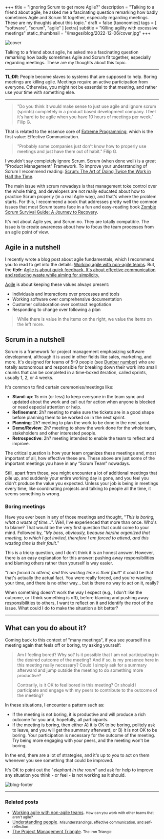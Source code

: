 +++
title = "Ignoring Scrum to get more Agile?"
description = "Talking to a friend about agile, he asked me a fascinating question remarking how badly sometimes Agile and Scrum fit together, especially regarding meetings. These are my thoughts about this topic."
draft = false
[taxonomies]
tags = [ "software", "scrum", "agile" ]
[extra]
subtitle = "Killing agility with excessive meetings"
static_thumbnail = "/images/blog/2022-12-06/cover.jpg"
+++

![cover](/images/blog/2022-12-06/cover.jpg)

Talking to a friend about agile, he asked me a fascinating question remarking how badly sometimes Agile and Scrum fit
together, especially regarding meetings. These are my thoughts about this topic.

<!-- more -->

---

**TL;DR**: People become slaves to systems that are supposed to help. Boring meetings are killing agile. Meetings
require an active participation from everyone. Otherwise, you might not be essential to that meeting, and rather use
your time with something else.

---

> "Do you think it would make sense to just use agile and ignore scrum (sprints) completely in a product based
> development company. I feel it's hard to be agile when you have 10 hours of meetings per week." Filip G.

That is related to the essence core of [Extreme Programming](/readings/xp-embrace-change/), which is the first value: Effective Communication.

> "Probably some companies just don't know how to properly use meetings and just have them out of habit." Filip G.

I wouldn't say completely ignore Scrum. Scrum (when done well) is a great "Product Management" Framework. To improve
your understanding of Scrum I recommend reading: [Scrum: The Art of Doing Twice the Work in Half the Time](/readings/scrum-the-art-of-doing-twice).

The main issue with scrum nowadays is that management toke control over the whole thing, and developers are not really
educated about how to practice Scrum properly (in a real Agile way), and that's where the problem starts. For this, 
I recommend a book that addresses pretty well the common issues that most Scrum teams face in a fun and easy-reading book
[Zombie Scrum Survival Guide: A Journey to Recovery](/readings/zombie-scrum-survival-guide/).

It's not about Agile yes, and Scrum no. They are totally compatible. The issue is to create awareness about how to focus
the team processes from an agile point of view.

## Agile in a nutshell

I recently wrote a blog post about agile fundamentals, which I recommend you to read to get into the
details: [Working agile with non-agile teams](/blog/working-agile-with-non-agile-teams/). But, the **tl;dr**:
<ins>Agile is about quick feedback. It's about effective communication and reducing waste while aiming for simplicity.</ins>

[Agile](https://agilemanifesto.org/) is about keeping these values always present:

- Individuals and interactions over processes and tools
- Working software over comprehensive documentation
- Customer collaboration over contract negotiation
- Responding to change over following a plan

> While there is value in the items on the right, we value the items on the left more.

## Scrum in a nutshell

Scrum is a framework for project management emphasizing software development, although it is used in other fields like
sales, marketing, and more. It's designed for teams of 5–9 people (see [Dunbar number](/blog/dunbar-number/)) who are
totally autonomous and responsible for breaking down their work into small chunks that can be completed in a time-boxed
iteration, called sprints, usually 1, 2, or 4 weeks.

It's common to find certain ceremonies/meetings like:

- **Stand-up**: 15 min (or less) to keep everyone in the team sync and updated about the work and call out for action when
  anyone is blocked or need especial attention or help.
- **Refinement**: 2h? meeting to make sure the tickets are in a good shape before planning them to be worked on in the next
  sprint.
- **Planning**: 2h? meeting to plan the work to be done in the next sprint.
- **Demo/Review**: 2h? meeting to show the work done for the whole team, stakeholders and other interested people.
- **Retrospective**: 2h? meeting intended to enable the team to reflect and improve.

The critical question is how your team organizes these meetings and, most important of all, how effective these are.
These above are just some of the important meetings you have in any “Scrum Team” nowadays.

Still, apart from those, you might encounter a lot of additional meetings that pile up, and suddenly your entire working
day is gone, and you feel you didn't produce the value you expected. Unless your job is being in meetings every time,
like coordinating projects and talking to people all the time, it seems something is wrong.

### Boring meetings

Have you ever been in any of those meetings and thought, "_This is boring, what a waste of time..._". Well, I've
experienced that more than once. Who's to blame? That would be the very first question that could come to your mind. 
Followed by, "_My boss, obviously, because he/she organized that meeting, to which I got invited, therefore I am forced 
to attend, and this wasting time is their fault._"

This is a tricky question, and I don't think it is an honest answer. However, there is an easy explanation for this
answer: pushing away responsibilities and blaming others rather than yourself is way easier.

"_I am forced to attend, and this wasting time is their fault_" it could be that that's actually the actual fact.
You were really forced, and you're wasting your time, and there is no other way… but is there no way to act on it,
really?

When something doesn't work the way I expect (e.g., I don't like the outcome, or I think something is off), before
blaming and pushing away responsibilities to others, I want to reflect on it and identify the root of the issue. What
could I do to make the situation a bit better?

---

## What can you do about it?

Coming back to this context of "many meetings", if you see yourself in a meeting again that feels off or boring, try
asking yourself:

> Am I feeling bored? Why so? Is it possible that I am not participating in the desired outcome of the meeting? And if
> so, is my presence here in this meeting really necessary? Could I simply ask for a summary afterward and jump outside
> the meeting to do something more productive?
> 
> Contrarily, is it OK to feel bored in this meeting? Or should I participate and engage with my peers to
> contribute to the outcome of the meeting?

In these situations, I encounter a pattern such as:

- If the meeting is not boring, it is productive and will produce a rich outcome for you and, hopefully, all participants.
- If the meeting is boring, then either A) it is OK to be boring, politely ask to leave, and you will get the summary
  afterward, or B) it is not OK to be boring. Your participation is necessary for the outcome of the meeting. Try being
  more engaging with your peers, and the meeting won't be boring.

In the end, there are a lot of strategies, and it's up to you to act on them whenever you see something that could be
improved.

It's OK to point out the "_elephant in the room_" and ask for help to improve any situation you think - or feel - is not
working as it should.

![blog-footer](/images/blog/2022-12-06/footer.jpg)

---

### Related posts

- [Working agile with non-agile teams](/blog/working-agile-with-non-agile-teams/). <small>How can you work with other teams that aren't agile?</small>
- [Understanding people](/blog/understanding-people/). <small>Misunderstandings, effective communication, and self-reflection</small>
- [The Project Management Triangle](/blog/the-project-management-triangle/). <small>The Iron Triangle</small>
